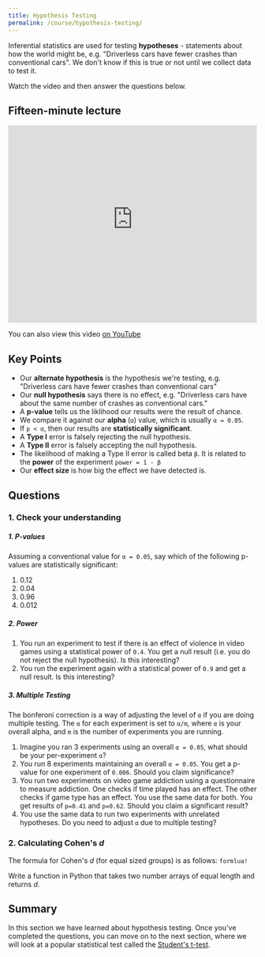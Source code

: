 ```yaml
---
title: Hypothesis Testing
permalink: /course/hypothesis-testing/
---
```


Inferential statistics are used for testing **hypotheses** - statements about how the world might be, e.g. "Driverless cars have fewer crashes than conventional cars". We don't know if this is true or not until we collect data to test it. 

Watch the video and then answer the questions below.

## Fifteen-minute lecture

<iframe width="100%" height="400px" src="https://www.youtube-nocookie.com/embed/X_f8upZKcKc" frameborder="0" allow="accelerometer; autoplay; encrypted-media; gyroscope; picture-in-picture" allowfullscreen></iframe>

You can also view this video [on YouTube](https://youtu.be/X_f8upZKcKc)

## Key Points

* Our **alternate hypothesis** is the hypothesis we're testing, e.g. "Driverless cars have fewer crashes than conventional cars"
* Our **null hypothesis** says there is no effect, e.g. "Driverless cars have about the same number of crashes as conventional cars."
* A **p-value** tells us the liklihood our results were the result of chance.
* We compare it against our **alpha** (`α`) value, which is usually `α = 0.05`.
* If `p < α`, then our results are **statistically significant**.
* A **Type I** error is falsely rejecting the null hypothesis.
* A **Type II** error is falsely accepting the null hypothesis.
* The likelihood of making a Type II error is called beta `β`. It is related to the **power** of the experiment `power = 1 - β`
* Our **effect size** is how big the effect we have detected is.

## Questions

### 1. Check your understanding

##### 1. P-values

Assuming a conventional value for `α = 0.05`, say which of the following p-values are statistically significant:

1. 0.12
2. 0.04
3. 0.96
4. 0.012

##### 2. Power

1. You run an experiment to test if there is an effect of violence in video games using a statistical power of `0.4`. You get a null result (i.e. you do not reject the null hypothesis). Is this interesting?
2. You run the experiment again with a statistical power of `0.9` and get a null result. Is this interesting?

##### 3. Multiple Testing

The bonferoni correction is a way of adjusting the level of `α` if you are doing multiple testing. The `α` for each experiment is set to `α/m`, where `α` is your overall alpha, and `m` is the number of experiments you are running.

1. Imagine you ran 3 experiments using an overall `α = 0.05`, what should be your per-experiment `α`?
2. You run 8 experiments maintaining an overall `α = 0.05`. You get a p-value for one experiment of `0.006`. Should you claim significance?
3. You run two experiments on video game addiction using a questionnaire to measure addiction. One checks if time played has an effect. The other checks if game type has an effect. You use the same data for both. You get results of `p=0.41` and `p=0.62`. Should you claim a significant result?
4. You use the same data to run two experiments with unrelated hypotheses. Do you need to adjust `α` due to multiple testing?

### 2. Calculating Cohen's _d_

The formula for Cohen's _d_ (for equal sized groups) is as follows: `formlua!`

Write a function in Python that takes two number arrays of equal length and returns _d_.

## Summary

In this section we have learned about hypothesis testing. Once you've completed the questions, you can move on to the next section, where we will look at a popular statistical test called the [Student's t-test](../t-test/).

